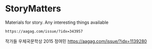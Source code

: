 # StoryMatters
Materials for story. Any interesting things available



    https://aagag.com/issue/?idx=343957
작가들
    우체국문학상 2015 정여민
https://aagag.com/issue/?idx=1139280

